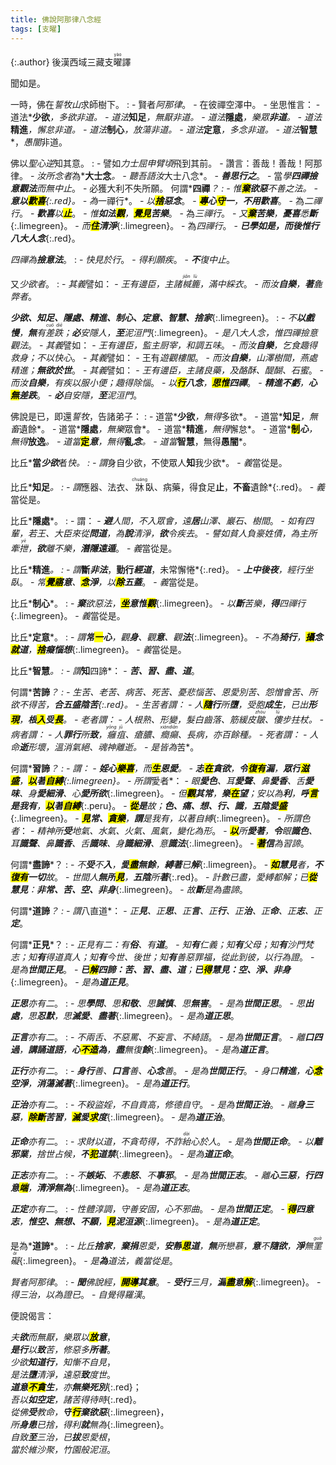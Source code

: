 ```yaml
---
title: 佛說阿那律八念經
tags: [支曜]
---
```


{:.author}
後漢西域三藏支<ruby>曜<rt>yào</rt></ruby>譯

聞如是。

一時，佛在*誓牧山*求師樹下。
: - 賢者*阿那律*。
    - 在彼禪空澤中。
	  - 坐思惟言：
	    - 道法*<b>少欲</b>*，*多欲*非道。
		  - 道法*<b>知足</b>*，*無厭*非道。
		    - 道法*<b>隱處</b>*，*樂眾<b>非道</b>*。
			  - 道法*<b>精進</b>*，*懈怠*非道。
			    - 道法*<b>制心</b>*，*放蕩*非道。
				  - 道法*<b>定意</b>*，*多念*非道。
				    - 道法*<b>智慧</b>*，*愚闇*非道。

佛以*聖心*<dfn title="预测、揣度。">逆</dfn>知其意。
: - 譬如*力士屈申臂頃*飛到其前。
    - 讚言：善哉！善哉！阿那律。
	  - *汝所念者*為*<b>大士念</b>*。
	    - 聽吾語汝*大士八念*。
		  - *<b>善思行之</b>*。
		    - 當*學<b>四禪撿意觀法</b>*而*無中止*。
			  - 必獲大利不失所願。
何謂*<b>四禪</b>*？
: - *惟<b><mark>棄</mark>欲惡</b>不善之法*。
    - *<b><i>意</i>以<mark>歡喜</mark></b>*{:.red}。
	  - 為*一禪行*。
	    - *以<b><mark>捨</mark><i>惡念</i></b>*。
		  - *<b><mark>專</mark><i>心</i><mark>守</mark><i>一</i></b>，<b>不用<i>歡喜</i></b>*。
		    - 為*二禪行*。
			  - *<b>歡喜</b>以<b><mark>止</mark></b>*。
			    - *惟<b>如法<mark>觀</mark></b>，<b><mark>覺見</mark><i>苦樂</i></b>*。
				  - 為*三禪行*。
				    - *又<b><mark>棄</mark>苦樂</b>，<b>憂喜</b>悉<b>斷</b>*{:.limegreen}。
					  - *而<b><mark>住</mark>清淨</b>*{:.limegreen}。
					    - 為*四禪行*。
						  - *<b>已學如是，而後惟行<i>八大人念</i></b>*{:.red}。

*四禪為<b>撿意法</b>*。
: - *快見於行*。
    - *得利願疾*。
	  - *<b>不</b>復中止*。
	  
又*少欲者*。
: - *其義*譬如：
    - *王有邊臣，主諸<dfn title="泛指杯、箧（qiè）等容器。"><ruby>椷<rt>jiān</rt></ruby></dfn><dfn title="竹编的盛器。"><ruby>簏<rt>lù</rt></ruby></dfn>，滿中綵衣*。
	  - *而汝<b>自樂</b>，<b>著</b>麁弊者*。
		
*<b>少欲、知足、隱處、精進、制心、定意、智慧、捨家</b>*{:.limegreen}。
: - *不<b>以<i>戲慢</i></b>，<b>無</b>有<dfn title="喻失误。"><ruby>差跌<rt>cuō diē</rt></ruby></dfn>；<b>必</b>安隱人，<b>至</b>泥洹門*{:.limegreen}。
    - *是八大人念，惟四禪撿意觀法*。
	  - *其義*譬如：
		- *王有邊臣，監主<dfn title="掌管膳食之小吏。">厨宰</dfn>，和調五味*。
		  - *而汝<b>自樂</b>，乞食趣得救身；不以<dfn title="犹称心。谓感到满足或畅快。">快心</dfn>*。
			- *其義*譬如：
			  - 王有*遊觀樓閣*。
				- *而汝<b>自樂</b>，山澤樹間，<dfn title="闲居。亦谓居处、安息的处所。">燕處</dfn>精進；<b>無欲於世</b>*。
				  - *其義*譬如：
					- *王有邊臣，主諸良藥，及酪酥、醍醐、石蜜*。
					  - *而汝<b>自樂</b>，有疾以服小便；趣得除惱*。
						- *以<b><mark>行</mark><i>八念</i></b>，<b><mark>思惟</mark><i>四禪</i></b>*。
						  - *<b>精進不虧</b>，<b><i>心</i><mark>無</mark><i>差跌</i></b>*。
							- *<b>必</b>自安隱，<b>至</b>泥洹門*。

佛說是已，即還*誓牧*，告諸弟子：
: - 道當*<b>少欲</b>*，無得*多欲*。
    - 道當*<b>知足</b>*，無畜*遺餘*。
	  - 道當*<b>隱處</b>*，無樂*眾會*。
	    - <span class="limegreen">道當*<b>精進</b>*，無得*懈怠*</span>。
		  - <span class="limegreen">道當*<b><mark>制</mark><i>心</i></b>*，無得*<b>放逸</b>*</span>。
		    - <span class="limegreen">道當*<b><mark>定</mark><i>意</i></b>*，無得*<b>亂<i>念</i></b>*</span>。
			  - 道當*<b>智慧</b>，無得<b>愚闇</b>*。

比丘*<b>當<i>少欲</i></b>者<dfn title="愉悦，舒适，畅快。">快</dfn>*。
: - 謂*身自少欲，不使眾人<b>知</b>我少欲*。
    - *義*當從是。

比丘*<b>知足</b>*。
: - 謂*應器、法衣、<ruby>牀<rt>chuáng</rt></ruby>臥、病藥，得食足<b>止</b>，<b>不畜</b>遺餘*{:.red}。
    - *義*當從是。

比丘*<b>隱處</b>*。
: - 謂：
    - *<b>避</b>人間，不入眾會，遠<b>居</b>山澤、巖石、樹間*。
	  - *如有四輩，若王、大臣來從<b>問<i>道</i></b>，為<b>說</b>清淨，<b>欲</b>令疾去*。
	    - *譬如貧人負豪姓債，為主所牽<dfn title="拉。"><ruby>抴<rt>yè</rt></ruby></dfn>，<b>欲</b>離不樂，<b>潛隱<dfn title="逃往远处。">遠遁</dfn></b>*。
		  - *義*當從是。

比丘*<b>精進</b>*。
: - 謂*<b>斷<i>非法</i></b>，<b>勤行<i>經道</i></b>，未常懈惓*{:.red}。
    - *<b>上中後夜</b>，經行坐臥*。
	  - *常<b><mark>覺寤</mark><i>意</i></b>、<b><mark>念</mark><i>淨</i></b>，以<b><mark>除</mark><i>五蓋</i></b>*。
	    - *義*當從是。

比丘*<b>制心</b>*。
: - *<b>棄</b>欲惡法，<b><mark>坐</mark><i>意</i>惟<mark>觀</mark></b>*{:.limegreen}。
    - *以<b>斷</b>苦樂，<b>得</b>四禪行*{:.limegreen}。
      - *義*當從是。

比丘*<b>定意</b>*。
: - *謂<b>常<mark>一</mark><i>心</i></b>，觀<b>身</b>、觀<b>意</b>、觀<b>法</b>*{:.limegreen}。
    - *不為<b>猗行</b>，<b><mark>攝</mark><i>念</i><mark>就</mark><i>道</i></b>，<b><mark>捨</mark><i>癡惱想</i></b>*{:.limegreen}。
    - *義*當從是。

比丘*<b>智慧</b>*。
: - 謂*<b>知</b>四諦*：
    - *<b>苦、習、盡、道</b>*。

何謂*<b>苦諦</b>*？
: - *生苦、老苦、病苦、死苦、憂悲惱苦、恩愛別苦、怨憎會苦、所欲不得苦，<b>合<i>五盛陰苦</i></b>*{:.red}。
    - *生苦者*謂：
	  - *人<span class="dodgerblue"><b><mark>隨</mark><i>行</i></b>所<b>墮</b></span>，受胞<b>成<i>生</i></b>，已出<b><i>形</i><mark>現</mark></b>，<b><i>根</i><mark>入</mark><i>受</i><mark>長</mark></b>*。
	    - *老者*謂：
		  - *人根熟、形變，髮白齒落、筋<dfn title="疏松，柔软。">緩</dfn>皮<ruby>皺<rt>zhòu</rt></ruby>、<dfn title="弯下身子走路。"><ruby>僂<rt>lǚ</rt></ruby>步</dfn>拄杖*。
	        - *病者*謂：
			  - *人<span class="dodgerblue"><b><i>罪行</i></b>所<b>致</b></span>，<dfn title="毒疮名。"><ruby>癰<rt>yōng</rt>疽<rt>jū</rt></ruby></dfn>、瘡膿、<dfn title="癫痫。"><ruby>癎<rt>xián</rt></ruby></dfn><dfn title="精神错乱。"><ruby>癲<rt>diān</rt></ruby></dfn>、長病，亦百餘種*。
		        - *死者*謂：
				  - *人命<b>逝</b>形壞，溫消氣絕、魂神離逝*。
		            - 是皆為*苦*。

何謂*<b>習諦</b>*？
: - 謂：
    - *<b><i>婬心</i><mark>樂喜</mark></b>，而<b><mark>生</mark><i>恩愛</i></b>*。
      - *<b><i>志</i><mark>在</mark><i>貪欲</i></b>，<b>令<mark>復有</mark><i>漏</i></b>，<b><i>眾行</i><mark>滋盛</mark></b>，<b><mark>以</mark><i>著</i><mark>自縛</mark></b>*{:.limegreen}。
	    - 所謂*愛者*：
		  - *眼<b>愛<i>色</i></b>、耳<b>愛<i>聲</i></b>、鼻<b>愛<i>香</i></b>、舌<b>愛<i>味</i></b>、身<b>愛<i>細滑</i></b>、心<b>愛<i>所欲</i></b>*{:.limegreen}。
		    - *但<b><mark>觀</mark><i>其</i>常</b>，<b>樂<mark>在</mark><i>望</i></b>；安以為<b>利</b>，<b>呼<mark>言</mark>是我有</b>，<b><mark>以</mark><i>著</i><mark>自縛</mark></b>*{:.peru}。
			  - *<b><mark>從</mark><i>是</i></b>故；<b>色、痛、想、行、識</b>，<b><i>五陰愛</i><mark>盛</mark></b>*{:.limegreen}。
			    - *<b><mark>見</mark><i>常</i>、<mark>貪樂</mark></b>，<b>謂</b>是我有，以著自縛*{:.limegreen}。
				  - *所謂色者*：
				    - *精神所<b>受</b>地氣、水氣、火氣、風氣，變化為形*。
					  - *<b><mark>以</mark></b>所<b>愛著</b>，<b>令</b>眼<b>識<i>色</i></b>、耳<b>識<i>聲</i></b>、鼻<b>識<i>香</i></b>、舌<b>識<i>味</i></b>、身<b>識<i>細滑</i></b>、意<b>識<i>法</i></b>*{:.limegreen}。
					    - *<b><mark>著</mark><i>信</i></b>為習諦*。

何謂*<b>盡諦</b>*？
: - *不<b>受</b>不<b>入</b>，<b><i>愛</i><mark>盡</mark>無餘</b>，<b>縛著</b>已<b>解</b>*{:.limegreen}。
    - *<b><mark>如</mark><i>慧見</i></b>者，<b>不<mark>復有</mark><i>一切</i></b>故*。
	  - *世間人<b><i>無所</i><mark>見</mark></b>，<b>五陰</b>所<b>著</b>*{:.red}。
	    - *計數已盡，愛縛都解；已<b><mark>從</mark><i>慧見</i></b>：<b>非常、苦、空、非身</b>*{:.limegreen}。
		  - *故<b>斷</b>是為盡諦*。

何謂*<b>道諦</b>*？
: - 謂*八直道*：
    - *正<b>見</b>、正<b>思</b>、正<b>言</b>、正<b>行</b>、正<b>治</b>、正<b>命</b>、正<b>志</b>、正<b>定</b>*。

何謂*<b>正見</b>*？
: - *正見有二：有<b>俗</b>、有<b>道</b>*。
    - *知<b>有</b>仁義；知<b>有</b>父母；知<b>有</b>沙門梵志；知<b>有</b>得道真人；知<b>有</b>今世、後世；知<b>有</b>善惡罪福，從此到彼，以行為證*。
	  - *是為<b>世間正見</b>*。
	    - *<b>已<mark>解</mark><i>四諦</i>：苦、習、盡、道</b>；<b>已<mark>得</mark><i>慧見</i>：空、淨、非身</b>*{:.limegreen}。
		  - *是為<b>道正見</b>*。

*<b>正思</b>亦有二*。
: - *思<b>學問</b>、思<b>和敬</b>、思<b>誡慎</b>、思<b>無害</b>*。
    - *是為<b>世間正思</b>*。
	  - *思<b>出處</b>，思<b>忍默</b>，思<b>滅<i>愛</i></b>、<b>盡<i>著</i></b>*{:.limegreen}。
	    - *是為<b>道正思</b>*。

*<b>正言</b>亦有二*。
: - *不兩舌、不惡罵、不妄言、不綺語*。
    - *是為<b>世間正言</b>*。
	  - *離<b>口四過</b>，<b>講誦<i>道語</i></b>，<b><i>心</i><mark>不造</mark><i>為</i></b>，<b>盡</b>無復<b>餘</b>*{:.limegreen}。
	    - *是為<b>道正言</b>*。

*<b>正行</b>亦有二*。
: - *<b>身行</b>善、<b>口言</b>善、<b>心念</b>善*。
    - *是為<b>世間正行</b>*。
	  - *身口<b>精進</b>，<b><i>心</i><mark>念</mark><i>空淨</i></b>，<b>消蕩滅<i>著</i></b>*{:.limegreen}。
	    - *是為<b>道正行</b>*。

*<b>正治</b>亦有二*。
: - *不殺盜婬，不自貢高，修德自守*。
    - *是為<b>世間正治</b>*。
	  - *離<b>身三惡</b>，<b><mark>除斷</mark><i>苦習</i></b>，<b><mark>滅</mark><i>愛</i><mark>求</mark><i>度</i></b>*{:.limegreen}。
	    - *是為<b>道正治</b>*。

*<b>正命</b>亦有二*。
: - *求財以道，不貪<dfn title="不当得而得。">苟得</dfn>，不<dfn title="欺诈谎骗。">詐<ruby>紿<rt>dài</rt></ruby></dfn>心於人*。
    - *是為<b>世間正命</b>*。
	  - *以<b>離<i>邪業</i></b>，捨世<dfn title="视天象变化以附会人事，预言吉凶。">占候</dfn>，<b>不<mark>犯</mark><i>道禁</i></b>*{:.limegreen}。
	    - *是為<b>道正命</b>*。

*<b>正志</b>亦有二*。
: - *不<b>嫉妬</b>、不<b>恚怒</b>、不<b>事<i>邪</i></b>*。
    - *是為<b>世間正志</b>*。
	  - *離<b>心三惡</b>，<b>行<i>四意</i><mark>端</mark></b>，<b>清淨無為</b>*{:.limegreen}。
	    - *是為<b>道正志</b>*。

*<b>正定</b>亦有二*。
: - *性體<dfn title="质朴调柔之意。">淳調</dfn>，守善安固，心不邪曲*。
    - *是為<b>世間正定</b>*。
	  - *<b><mark>得</mark><i>四意志</i></b>，<b>惟<i>空</i>、<i>無想</i>、<i>不願</i></b>，<b><mark>見</mark><i>泥洹源</i></b>*{:.limegreen}。
	    - *是為<b>道正定</b>*。

是為*<b>道諦</b>*。
: - *比丘<b>捨家</b>，<b>棄捐</b>恩愛，<b>安靜<mark>思</mark><i>道</i></b>，<b>無</b>所戀慕，<b>意</b>不<b>隨<i>欲</i></b>，<b>淨</b>無<ruby>罣<rt>guà</rt>礙<rt>ài</rt></ruby>*{:.limegreen}。
    - *是<b>為</b>道法，義當從是*。

*賢者阿那律*。
: - *<b>聞</b>佛說經，<b><mark>開導</mark><i>其意</i></b>*。
    - *<b>受行</b>三月，<b><i>漏</i><mark>盡</mark><i>意</i><mark>解</mark></b>*{:.limegreen}。
      - *得<dfn title="三三昧、三三摩地。">三治</dfn>，以為證已*。
	    - *自覺得羅漢*。

便說偈言：

*夫<b>欲</b>而無厭，樂眾以<b><mark>放</mark><i>意</i></b>*，\
*<b>是行</b>以<b>致</b>苦，修惡多<b>所著</b>*。\
*少欲<b>知<i>道行</i></b>，知慚不自見*，\
*是法<b>墮</b>清淨，遠惡<b>致</b>度世*。\
*<b><i>道意</i><mark>不貪</mark><i>生</i></b>，亦<b>無<i>樂死別</i></b>*{:.red}；\
*吾以<b>如空<i>定</i></b>，諸苦得待時*{:.red}。\
*從佛<b>受</b>教命，<b><i>守</i><mark>行</mark>棄欲惡</b>*{:.limegreen}，\
*所<b>身患</b>已捨，得利<b>就</b>無為*{:.limegreen}。\
*自致<b>至</b>三治，已<b>拔</b>恩愛根*，\
*當於維沙聚，竹園般泥洹*。
